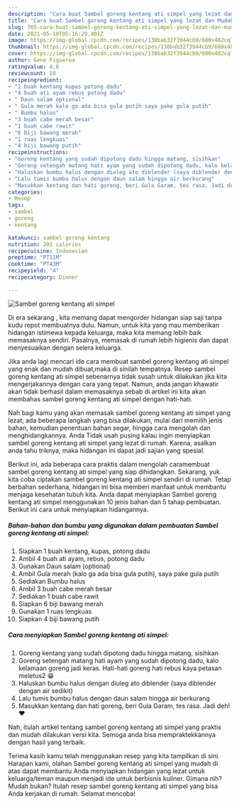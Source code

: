 ```yaml
---
description: "Cara buat Sambel goreng kentang ati simpel yang lezat dan Mudah Dibuat"
title: "Cara buat Sambel goreng kentang ati simpel yang lezat dan Mudah Dibuat"
slug: 765-cara-buat-sambel-goreng-kentang-ati-simpel-yang-lezat-dan-mudah-dibuat
date: 2021-05-10T05:16:29.401Z
image: https://img-global.cpcdn.com/recipes/138bab32f3944cb9/680x482cq70/sambel-goreng-kentang-ati-simpel-foto-resep-utama.jpg
thumbnail: https://img-global.cpcdn.com/recipes/138bab32f3944cb9/680x482cq70/sambel-goreng-kentang-ati-simpel-foto-resep-utama.jpg
cover: https://img-global.cpcdn.com/recipes/138bab32f3944cb9/680x482cq70/sambel-goreng-kentang-ati-simpel-foto-resep-utama.jpg
author: Gene Figueroa
ratingvalue: 4.6
reviewcount: 10
recipeingredient:
- "1 buah kentang kupas potong dadu"
- "4 buah ati ayam rebus potong dadu"
- " Daun salam optional"
- " Gula merah kalo ga ada bisa gula putih saya pake gula putih"
- " Bumbu halus"
- "3 buah cabe merah besar"
- "1 buah cabe rawit"
- "6 biji bawang merah"
- "1 ruas lengkuas"
- "4 biji bawang putih"
recipeinstructions:
- "Goreng kentang yang sudah dipotong dadu hingga matang, sisihkan"
- "Goreng setengah matang hati ayam yang sudah dipotong dadu, kalo kelamaan goreng jadi keras. Hati-hati goreng hati rebus kaya petasan meletus2 😁"
- "Haluskan bumbu halus dengan diuleg ato diblender (saya diblender dengan air sedikit)"
- "Lalu tumis bumbu halus dengan daun salam hingga air berkurang"
- "Masukkan kentang dan hati goreng, beri Gula Garam, tes rasa. Jadi deh! ❤"
categories:
- Resep
tags:
- sambel
- goreng
- kentang

katakunci: sambel goreng kentang 
nutrition: 201 calories
recipecuisine: Indonesian
preptime: "PT11M"
cooktime: "PT43M"
recipeyield: "4"
recipecategory: Dinner

---
```



![Sambel goreng kentang ati simpel](https://img-global.cpcdn.com/recipes/138bab32f3944cb9/680x482cq70/sambel-goreng-kentang-ati-simpel-foto-resep-utama.jpg)

Di era  sekarang , kita memang dapat mengorder hidangan siap saji tanpa kudu repot membuatnya dulu. Namun, untuk kita yang mau memberikan hidangan istimewa kepada keluarga, maka kita memang lebih baik memasaknya sendiri. Pasalnya, memasak di rumah lebih higienis dan dapat menyesuaikan dengan selera keluarga.

Jika anda lagi mencari ide cara membuat sambel goreng kentang ati simpel yang enak dan mudah dibuat,maka di sinilah tempatnya. Resep sambel goreng kentang ati simpel  sebenarnya tidak susah untuk dilakukan jika kita mengerjakannya dengan cara yang tepat. Namun, anda jangan khawatir akan tidak berhasil dalam memasaknya 
sebab di artikel ini kita akan membahas sambel goreng kentang ati simpel dengan hati-hati.  



Nah bagi kamu yang akan memasak sambel goreng kentang ati simpel yang lezat, ada beberapa langkah yang bisa dilakukan, mulai dari memilih jenis bahan, kemudian penentuan bahan segar, hingga cara mengolah dan menghidangkannya. Anda Tidak usah pusing kalau ingin menyiapkan sambel goreng kentang ati simpel yang lezat di rumah. Karena, asalkan anda  tahu triknya, maka hidangan ini dapat jadi sajian yang spesial.

Berikut ini, ada beberapa cara praktis  dalam mengolah caramembuat sambel goreng kentang ati simpel yang siap dihidangkan. Sekarang, yuk kita coba ciptakan sambel goreng kentang ati simpel sendiri di rumah. Tetap berbahan sederhana, hidangan ini bisa memberi manfaat untuk membantu menjaga kesehatan tubuh kita. Anda dapat menyiapkan Sambel goreng kentang ati simpel menggunakan 10 jenis bahan dan 5 tahap pembuatan. Berikut ini cara untuk menyiapkan hidangannya.

<!--inarticleads1-->

##### Bahan-bahan dan bumbu yang digunakan dalam pembuatan Sambel goreng kentang ati simpel:

1. Siapkan 1 buah kentang, kupas, potong dadu
1. Ambil 4 buah ati ayam, rebus, potong dadu
1. Gunakan  Daun salam (optional)
1. Ambil  Gula merah (kalo ga ada bisa gula putih), saya pake gula putih
1. Sediakan  Bumbu halus
1. Ambil 3 buah cabe merah besar
1. Sediakan 1 buah cabe rawit
1. Siapkan 6 biji bawang merah
1. Gunakan 1 ruas lengkuas
1. Siapkan 4 biji bawang putih




<!--inarticleads2-->

##### Cara menyiapkan Sambel goreng kentang ati simpel:

1. Goreng kentang yang sudah dipotong dadu hingga matang, sisihkan
1. Goreng setengah matang hati ayam yang sudah dipotong dadu, kalo kelamaan goreng jadi keras. Hati-hati goreng hati rebus kaya petasan meletus2 😁
1. Haluskan bumbu halus dengan diuleg ato diblender (saya diblender dengan air sedikit)
1. Lalu tumis bumbu halus dengan daun salam hingga air berkurang
1. Masukkan kentang dan hati goreng, beri Gula Garam, tes rasa. Jadi deh! ❤




Nah, itulah artikel tentang  sambel goreng kentang ati simpel  yang praktis dan mudah dilakukan versi kita. Semoga anda bisa mempraktekkannya dengan hasil yang terbaik. 

Terima kasih kamu telah menggunakan resep yang kita tampilkan di sini. Harapan kami, olahan  Sambel goreng kentang ati simpel yang mudah di atas dapat membantu Anda menyiapkan hidangan yang lezat untuk keluarga/teman maupun menjadi ide untuk berbisnis kuliner. Gimana nih? Mudah bukan? Itulah resep sambel goreng kentang ati simpel yang bisa Anda kerjakan di rumah. Selamat mencoba!

